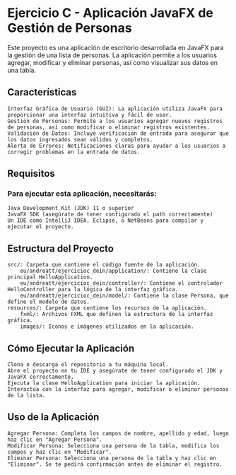 # Ejercicio C - Aplicación JavaFX de Gestión de Personas

Este proyecto es una aplicación de escritorio desarrollada en JavaFX para la gestión de una lista de personas. La aplicación permite a los usuarios agregar, modificar y eliminar personas, así como visualizar sus datos en una tabla.

## Características

    Interfaz Gráfica de Usuario (GUI): La aplicación utiliza JavaFX para proporcionar una interfaz intuitiva y fácil de usar.
    Gestión de Personas: Permite a los usuarios agregar nuevos registros de personas, así como modificar o eliminar registros existentes.
    Validación de Datos: Incluye verificación de entrada para asegurar que los datos ingresados sean válidos y completos.
    Alerta de Errores: Notificaciones claras para ayudar a los usuarios a corregir problemas en la entrada de datos.

## Requisitos

### Para ejecutar esta aplicación, necesitarás:

    Java Development Kit (JDK) 11 o superior
    JavaFX SDK (asegúrate de tener configurado el path correctamente)
    Un IDE como IntelliJ IDEA, Eclipse, o NetBeans para compilar y ejecutar el proyecto.

## Estructura del Proyecto

    src/: Carpeta que contiene el código fuente de la aplicación.
        eu/andreatt/ejercicioc_dein/application/: Contiene la clase principal HelloApplication.
        eu/andreatt/ejercicioc_dein/controller/: Contiene el controlador HelloController para la lógica de la interfaz gráfica.
        eu/andreatt/ejercicioc_dein/model/: Contiene la clase Persona, que define el modelo de datos.
    resources/: Carpeta que contiene los recursos de la aplicación.
        fxml/: Archivos FXML que definen la estructura de la interfaz gráfica.
        images/: Iconos e imágenes utilizados en la aplicación.

## Cómo Ejecutar la Aplicación

    Clona o descarga el repositorio a tu máquina local.
    Abre el proyecto en tu IDE y asegúrate de tener configurado el JDK y JavaFX correctamente.
    Ejecuta la clase HelloApplication para iniciar la aplicación.
    Interactúa con la interfaz para agregar, modificar o eliminar personas de la lista.

## Uso de la Aplicación

    Agregar Persona: Completa los campos de nombre, apellido y edad, luego haz clic en "Agregar Persona".
    Modificar Persona: Selecciona una persona de la tabla, modifica los campos y haz clic en "Modificar".
    Eliminar Persona: Selecciona una persona de la tabla y haz clic en "Eliminar". Se te pedirá confirmación antes de eliminar el registro.
